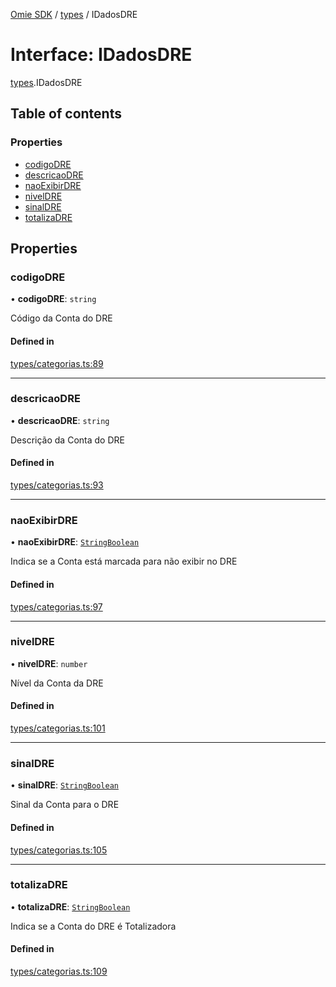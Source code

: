 [Omie SDK](../README.md) / [types](../modules/types.md) / IDadosDRE

# Interface: IDadosDRE

[types](../modules/types.md).IDadosDRE

## Table of contents

### Properties

- [codigoDRE](types.IDadosDRE.md#codigodre)
- [descricaoDRE](types.IDadosDRE.md#descricaodre)
- [naoExibirDRE](types.IDadosDRE.md#naoexibirdre)
- [nivelDRE](types.IDadosDRE.md#niveldre)
- [sinalDRE](types.IDadosDRE.md#sinaldre)
- [totalizaDRE](types.IDadosDRE.md#totalizadre)

## Properties

### codigoDRE

• **codigoDRE**: `string`

Código da Conta do DRE

#### Defined in

[types/categorias.ts:89](https://github.com/lucas-bogos/omie-sdk/blob/96c014c/src/types/categorias.ts#L89)

___

### descricaoDRE

• **descricaoDRE**: `string`

Descrição da Conta do DRE

#### Defined in

[types/categorias.ts:93](https://github.com/lucas-bogos/omie-sdk/blob/96c014c/src/types/categorias.ts#L93)

___

### naoExibirDRE

• **naoExibirDRE**: [`StringBoolean`](../modules/types.md#stringboolean)

Indica se a Conta está marcada para não exibir no DRE

#### Defined in

[types/categorias.ts:97](https://github.com/lucas-bogos/omie-sdk/blob/96c014c/src/types/categorias.ts#L97)

___

### nivelDRE

• **nivelDRE**: `number`

Nível da Conta da DRE

#### Defined in

[types/categorias.ts:101](https://github.com/lucas-bogos/omie-sdk/blob/96c014c/src/types/categorias.ts#L101)

___

### sinalDRE

• **sinalDRE**: [`StringBoolean`](../modules/types.md#stringboolean)

Sinal da Conta para o DRE

#### Defined in

[types/categorias.ts:105](https://github.com/lucas-bogos/omie-sdk/blob/96c014c/src/types/categorias.ts#L105)

___

### totalizaDRE

• **totalizaDRE**: [`StringBoolean`](../modules/types.md#stringboolean)

Indica se a Conta do DRE é Totalizadora

#### Defined in

[types/categorias.ts:109](https://github.com/lucas-bogos/omie-sdk/blob/96c014c/src/types/categorias.ts#L109)
